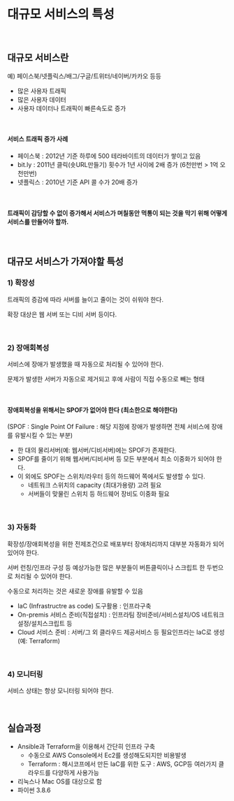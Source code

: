 # 대규모 서비스의 특성

<br/>

## 대규모 서비스란

예) 페이스북/넷플릭스/배그/구글/트위터/네이버/카카오 등등

- 많은 사용자 트래픽
- 많은 사용자 데이터
- 사용자 데이터나 트래픽이 빠른속도로 증가

<br/>

#### 서비스 트래픽 증가 사례

- 페이스북 : 2012년 기준 하루에 500 테라바이트의 데이터가 쌓이고 있음
- bit.ly : 2011년 클릭(숏URL만들기) 횟수가 1년 사이에 2배 증가 (6천만번 > 1억 오천만번)
- 넷플릭스 : 2010년 기준 API 콜 수가 20배 증가

<br/>

#### 트래픽이 감당할 수 없이 증가해서 서비스가 며칠동안 먹통이 되는 것을 막기 위해 어떻게 서비스를 만들어야 할까.

<br/>

## 대규모 서비스가 가져야할 특성

### 1) 확장성

트래픽의 증감에 따라 서버를 늘이고 줄이는 것이 쉬워야 한다. 

확장 대상은 웹 서버 또는 디비 서버 등이다. 

<br/>

### 2) 장애회복성

서비스에 장애가 발생했을 때 자동으로 처리될 수 있어야 한다. 

문제가 발생한 서버가 자동으로 제거되고 후에 사람이 직접 수동으로 빼는 형태

<br/>

#### 장애회복성을 위해서는 SPOF가 없어야 한다 (최소한으로 해야한다)

(SPOF : Single Point Of Failure : 해당 지점에 장애가 발생하면 전체 서비스에 장애를 유발시킬 수 있는 부분)

- 한 대의 물리서버(예: 웹서버/디비서버)에는 SPOF가 존재한다. 
- SPOF를 줄이기 위해 웹서버/디비서버 등 모든 부분에서 최소 이중화가 되어야 한다. 
- 이 외에도 SPOF는 스위치/라우터 등의 하드웨어 쪽에서도 발생할 수 있다. 
  - 네트워크 스위치의 capacity (최대가용량) 고려 필요 
  - 서버들이 맞물린 스위치 등 하드웨어 장비도 이중화 필요

<br/>

### 3) 자동화

확장성/장애회복성을 위한 전제조건으로 배포부터 장애처리까지 대부분 자동화가 되어있어야 한다. 

서버 런칭/인프라 구성 등 예상가능한 많은 부분들이 버튼클릭이나 스크립트 한 두번으로 처리될 수 있어야 한다. 

수동으로 처리하는 것은 새로운 장애를 유발할 수 있음

- IaC (Infrastructre as code) 도구활용 : 인프라구축
- On-premis 서비스 준비(직접설치) : 인프라팀 장비준비/서비스설치/OS 네트워크 설정/설치스크립트 등 
- Cloud 서비스 준비 : 서버/그 외 클라우드 제공서비스 등 필요인프라는 IaC로 생성 (예: Terraform)

<br/>

### 4) 모니터링

서비스 상태는 항상 모니터링 되어야 한다. 

<br/>

## 실습과정

- Ansible과 Terraform을 이용해서 간단히 인프라 구축 
  - 수동으로 AWS Console에서 Ec2를 생성해도되지만 비용발생
  - Terraform : 해시코프에서 만든 IaC를 위한 도구 : AWS, GCP등 여러가지 클라우드를 다양하게 사용가능
- 리눅스나 Mac OS를 대상으로 함
- 파이썬 3.8.6

